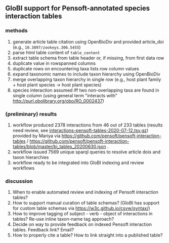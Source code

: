 
## GloBI support for Pensoft-annotated species interaction tables

### methods
1. generate article table citation using OpenBioDiv and provided article_doi (e.g., ```10.3897/zookeys.306.5455```)
1. parse html table content of ```table_content```
1. extract table schema from table header or, if missing, from first data row
1. duplicate value in rowspanned columns
1. duplicate rows on encountering taxa lists row column values
1. expand taxonomic names to include taxon hierarchy using OpenBioDiv
1. merge overlapping taxon hierarchy in single row (e.g., host plant family + host plant species -> host plant species)
1. species interaction assumed iff two non-overlapping taxa are found in single column (using general term "interacts with" http://purl.obolibrary.org/obo/RO_0002437)

### (preliminary) results
1. workflow produced 2378 interactions from 46 out of 233 tables (results need review, see [interactions-pensoft-tables-2020-07-12.tsv.gz](interactions-pensoft-tables-2020-07-12.tsv.gz)) provided by Mariya via https://github.com/pensoft/pensoft-interaction-tables / https://github.com/pensoft/pensoft-interaction-tables/blob/master/bi_tables_20200630.json . 
1. workflow issued 7569 unique sparql queries to resolve article dois and taxon hierarchies
1. workflow ready to be integrated into GloBI indexing and review workflows

### discussion
1. When to enable automated review and indexing of Pensoft interaction tables? 
2. How to support manual curation of table schemas? (GloBI has support for custom table schemas via https://w3c.github.io/csvw/syntax/)
3. How to improve tagging of subject - verb - object of interactions in tables? Re-use inline taxon-name tag approach?
4. Decide on way to provide feedback on indexed Pensoft interaction tables. Feedback link? Email? 
5. How to properly cite a table? How to link straight into a published table? 


